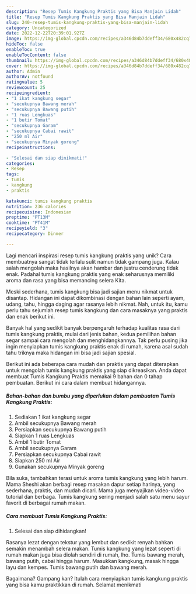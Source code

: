 ```yaml
---
description: "Resep Tumis Kangkung Praktis yang Bisa Manjain Lidah"
title: "Resep Tumis Kangkung Praktis yang Bisa Manjain Lidah"
slug: 240-resep-tumis-kangkung-praktis-yang-bisa-manjain-lidah
category: Uncategorized
date: 2022-12-22T20:39:01.927Z
image: https://img-global.cpcdn.com/recipes/a346d84b7ddeff34/680x482cq70/tumis-kangkung-praktis-foto-resep-utama.jpg
hideToc: false
enableToc: true
enableTocContent: false
thumbnail: https://img-global.cpcdn.com/recipes/a346d84b7ddeff34/680x482cq70/tumis-kangkung-praktis-foto-resep-utama.jpg
cover: https://img-global.cpcdn.com/recipes/a346d84b7ddeff34/680x482cq70/tumis-kangkung-praktis-foto-resep-utama.jpg
author: Admin
authorAv: notfound
ratingvalue: 5
reviewcount: 25
recipeingredient:
- "1 ikat kangkung segar"
- "secukupnya Bawang merah"
- "secukupnya Bawang putih"
- "1 ruas Lengkuas"
- "1 butir Tomat"
- "secukupnya Garam"
- "secukupnya Cabai rawit"
- "250 ml Air"
- "secukupnya Minyak goreng"
recipeinstructions:

- "Selesai dan siap dinikmati!"
categories:
- Resep
tags:
- tumis
- kangkung
- praktis

katakunci: tumis kangkung praktis 
nutrition: 236 calories
recipecuisine: Indonesian
preptime: "PT13M"
cooktime: "PT41M"
recipeyield: "3"
recipecategory: Dinner

---
```





Lagi mencari inspirasi resep tumis kangkung praktis yang unik? Cara membuatnya sangat tidak terlalu sulit namun tidak gampang juga. Kalau salah mengolah maka hasilnya akan hambar dan justru cenderung tidak enak. Padahal tumis kangkung praktis yang enak seharusnya memiliki aroma dan rasa yang bisa memancing selera Kita.





Meski sederhana, tumis kangkung bisa jadi sajian menu nikmat untuk disantap. Hidangan ini dapat dikombinasi dengan bahan lain seperti ayam, udang, tahu, hingga daging agar rasanya lebih nikmat. Nah, untuk itu, kamu perlu tahu sejumlah resep tumis kangkung dan cara masaknya yang praktis dan enak berikut ini.

Banyak hal yang sedikit banyak berpengaruh terhadap kualitas rasa dari tumis kangkung praktis, mulai dari jenis bahan, kedua pemilihan bahan segar sampai cara mengolah dan menghidangkannya. Tak perlu pusing jika ingin menyiapkan tumis kangkung praktis enak di rumah, karena asal sudah tahu triknya maka hidangan ini bisa jadi sajian spesial.






Berikut ini ada beberapa cara mudah dan praktis yang dapat diterapkan untuk mengolah tumis kangkung praktis yang siap dikreasikan. Anda dapat membuat Tumis Kangkung Praktis memakai 9 bahan dan 0 tahap pembuatan. Berikut ini cara dalam membuat hidangannya.

<!--inarticleads1-->

##### Bahan-bahan dan bumbu yang diperlukan dalam pembuatan Tumis Kangkung Praktis:

1. Sediakan 1 ikat kangkung segar
1. Ambil secukupnya Bawang merah
1. Persiapkan secukupnya Bawang putih
1. Siapkan 1 ruas Lengkuas
1. Ambil 1 butir Tomat
1. Ambil secukupnya Garam
1. Persiapkan secukupnya Cabai rawit
1. Siapkan 250 ml Air
1. Gunakan secukupnya Minyak goreng


Bila suka, tambahkan terasi untuk aroma tumis kangkung yang lebih harum. Mama Sheshi akan berbagi resep masakan dapur setiap harinya, yang sederhana, praktis, dan mudah dicari. Mama juga menyajikan video-video tutorial dan berbaga. Tumis kangkung sering menjadi salah satu menu sayur favorit di berbagai rumah makan. 

<!--inarticleads2-->

##### Cara membuat Tumis Kangkung Praktis:


1. Selesai dan siap dihidangkan!

Rasanya lezat dengan tekstur yang lembut dan sedikit renyah bahkan semakin menambah selera makan. Tumis kangkung yang lezat seperti di rumah makan juga bisa diolah sendiri di rumah, lho. Tumis bawang merah, bawang putih, cabai hingga harum. Masukkan kangkung, masak hingga layu dan kempes. Tumis bawang putih dan bawang merah. 

Bagaimana? Gampang kan? Itulah cara menyiapkan tumis kangkung praktis yang bisa kamu praktikkan di rumah. Selamat menikmati
